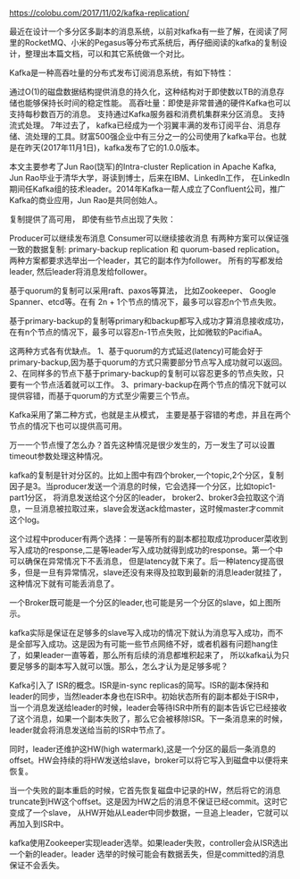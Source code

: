 
https://colobu.com/2017/11/02/kafka-replication/

最近在设计一个多分区多副本的消息系统，以前对kafka有一些了解，在阅读了阿里的RocketMQ、小米的Pegasus等分布式系统后，再仔细阅读的kafka的复制设计，整理出本篇文档，可以和其它系统做一个对比。

Kafka是一种高吞吐量的分布式发布订阅消息系统，有如下特性：

通过O(1)的磁盘数据结构提供消息的持久化，这种结构对于即使数以TB的消息存储也能够保持长时间的稳定性能。
高吞吐量：即使是非常普通的硬件Kafka也可以支持每秒数百万的消息。
支持通过Kafka服务器和消费机集群来分区消息。
支持流式处理。
7年过去了， kafka已经成为一个羽翼丰满的发布订阅平台、消息存储、流处理的工具。财富500强企业中有三分之一的公司使用了kafka平台。也就是在昨天(2017年11月1日)，kafka发布了它的1.0.0版本。

本文主要参考了Jun Rao(饶军)的Intra-cluster Replication in Apache Kafka, Jun Rao毕业于清华大学，哥读到博士，后来在IBM、LinkedIn工作，
在LinkedIn期间任Kafka组的技术leader。2014年Kafka一帮人成立了Confluent公司，推广Kafka的商业应用，Jun Rao是共同创始人。

复制提供了高可用， 即使有些节点出现了失败：

Producer可以继续发布消息
Consumer可以继续接收消息
有两种方案可以保证强一致的数据复制: primary-backup replication 和 quorum-based replication。两种方案都要求选举出一个leader，其它的副本作为follower。
所有的写都发给leader, 然后leader将消息发给follower。

基于quorum的复制可以采用raft、paxos等算法， 比如Zookeeper、 Google Spanner、etcd等。在有 2n + 1个节点的情况下，最多可以容忍n个节点失败。

基于primary-backup的复制等primary和backup都写入成功才算消息接收成功， 在有n个节点的情况下，最多可以容忍n-1节点失败，比如微软的PacifiaA。

这两种方式各有优缺点。
1、基于quorum的方式延迟(latency)可能会好于primary-backup,因为基于quorum的方式只需要部分节点写入成功就可以返回。
2、在同样多的节点下基于primary-backup的复制可以容忍更多的节点失败，只要有一个节点活着就可以工作。
3、primary-backup在两个节点的情况下就可以提供容错，而基于quorum的方式至少需要三个节点。

Kafka采用了第二种方式，也就是主从模式， 主要是基于容错的考虑，并且在两个节点的情况下也可以提供高可用。

万一一个节点慢了怎么办？首先这种情况是很少发生的，万一发生了可以设置timeout参数处理这种情况。



kafka的复制是针对分区的。比如上图中有四个broker,一个topic,2个分区，复制因子是3。当producer发送一个消息的时候，它会选择一个分区，比如topic1-part1分区，
将消息发送给这个分区的leader， broker2、broker3会拉取这个消息，一旦消息被拉取过来，slave会发送ack给master，这时候master才commit这个log。

这个过程中producer有两个选择：一是等所有的副本都拉取成功producer菜收到写入成功的response,二是等leader写入成功就得到成功的response。第一个中可以确保在异常情况下不丢消息，
但是latency就下来了。后一种latency提高很多，但是一旦有异常情况，slave还没有来得及拉取到最新的消息leader就挂了，这种情况下就有可能丢消息了。





一个Broker既可能是一个分区的leader,也可能是另一个分区的slave，如上图所示。

kafka实际是保证在足够多的slave写入成功的情况下就认为消息写入成功，而不是全部写入成功。这是因为有可能一些节点网络不好，或者机器有问题hang住了，如果leader一直等着，那么所有后续的消息都堆积起来了， 所以kafka认为只要足够多的副本写入就可以饿。那么，怎么才认为是足够多呢？

Kafka引入了 ISR的概念。ISR是in-sync replicas的简写。ISR的副本保持和leader的同步，当然leader本身也在ISR中。初始状态所有的副本都处于ISR中，当一个消息发送给leader的时候，leader会等待ISR中所有的副本告诉它已经接收了这个消息，如果一个副本失败了，那么它会被移除ISR。下一条消息来的时候，leader就会将消息发送给当前的ISR中节点了。

同时，leader还维护这HW(high watermark),这是一个分区的最后一条消息的offset。HW会持续的将HW发送给slave，broker可以将它写入到磁盘中以便将来恢复。

当一个失败的副本重启的时候，它首先恢复磁盘中记录的HW，然后将它的消息truncate到HW这个offset。这是因为HW之后的消息不保证已经commit。这时它变成了一个slave， 从HW开始从Leader中同步数据，一旦追上leader，它就可以再加入到ISR中。

kafka使用Zookeeper实现leader选举。如果leader失败，controller会从ISR选出一个新的leader。leader 选举的时候可能会有数据丢失，但是committed的消息保证不会丢失。